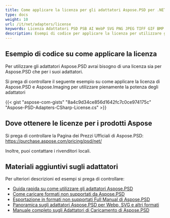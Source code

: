 ```yaml
---
title: Come applicare la licenza per gli adattatori Aspose.PSD per .NET
type: docs
weight: 10
url: /it/net/adapters/license
keywords: Licenza Adattatori PSD PSB AI WebP SVG PNG JPEG TIFF GIF BMP
description: Esempi di codice per applicare la licenza per utilizzare gli adattatori Aspose.PSD
---
```


## **Esempio di codice su come applicare la licenza**

Per utilizzare gli adattatori Aspose.PSD avrai bisogno di una licenza sia per Aspose.PSD che per i suoi adattatori.

Si prega di controllare il seguente esempio su come applicare la licenza di Aspose.PSD e Aspose.Imaging per utilizzare pienamente la potenza degli adattatori

{{< gist "aspose-com-gists" "8a4c9d34ce856d1642fc7c0ce974175c" "Aspose-PSD-Adapters-CSharp-License.cs" >}}

## **Dove ottenere le licenze per i prodotti Aspose**

Si prega di controllare la Pagina dei Prezzi Ufficiali di Aspose.PSD: https://purchase.aspose.com/pricing/psd/net/

Inoltre, puoi contattare i rivenditori locali.

## **Materiali aggiuntivi sugli adattatori**

Per ulteriori descrizioni ed esempi si prega di controllare:
- [Guida rapida su come utilizzare gli adattatori Aspose.PSD](/psd/it/net/adapters/quick-start)
- [Come caricare formati non supportati da Aspose.PSD](/psd/it/net/adapters/load-unsupported-formats)
- [Esportazione in formati non supportati Full Manual di Aspose.PSD](/psd/it/net/adapters/export-to-unsupported-formats)
- [Panoramica sugli adattatori Aspose.PSD per Webp, SVG e altri formati](/psd/it/net/adapters/working-with-webp-svg-formats-overview)
- [Manuale completo sugli Adattatori di Caricamento di Aspose.PSD](/psd/it/net/adapters/full-manual)

